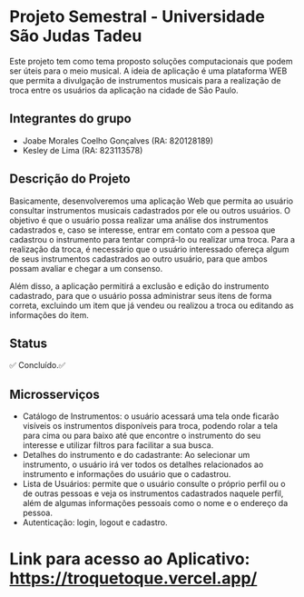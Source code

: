 # Projeto Semestral - Universidade São Judas Tadeu

Este projeto tem como tema proposto soluções computacionais que podem ser úteis para o meio musical. A ideia de aplicação é uma plataforma WEB que permita a divulgação de instrumentos musicais para a realização de troca entre os usuários da aplicação na cidade de São Paulo.

## Integrantes do grupo

- Joabe Morales Coelho Gonçalves (RA: 820128189)
- Kesley de Lima (RA: 823113578)

## Descrição do Projeto

Basicamente, desenvolveremos uma aplicação Web que permita ao usuário consultar instrumentos musicais cadastrados por ele ou outros usuários. O objetivo é que o usuário possa realizar uma análise dos instrumentos cadastrados e, caso se interesse, entrar em contato com a pessoa que cadastrou o instrumento para tentar comprá-lo ou realizar uma troca. Para a realização da troca, é necessário que o usuário interessado ofereça algum de seus instrumentos cadastrados ao outro usuário, para que ambos possam avaliar e chegar a um consenso.

Além disso, a aplicação permitirá a exclusão e edição do instrumento cadastrado, para que o usuário possa administrar seus itens de forma correta, excluindo um item que já vendeu ou realizou a troca ou editando as informações do item.

## Status

✅ Concluído.✅

## Microsserviços

- Catálogo de Instrumentos: o usuário acessará uma tela onde ficarão visíveis os instrumentos disponíveis para troca, podendo rolar a tela para cima ou para baixo até que encontre o instrumento do seu interesse e utilizar filtros para facilitar a sua busca. 
- Detalhes do instrumento e do cadastrante: Ao selecionar um instrumento, o usuário irá ver todos os detalhes relacionados ao instrumento e informações do usuário que o cadastrou.
- Lista de Usuários: permite que o usuário consulte o próprio perfil ou o de outras pessoas e veja os instrumentos cadastrados naquele perfil, além de algumas informações pessoais como o nome e o endereço da pessoa.
- Autenticação: login, logout e cadastro.

# Link para acesso ao Aplicativo: https://troquetoque.vercel.app/
